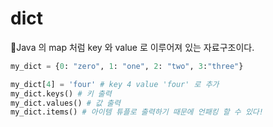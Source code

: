 # dict
Java 의 map 처럼 key 와 value 로 이루어져 있는 자료구조이다. 
```python
my_dict = {0: "zero", 1: "one", 2: "two", 3:"three"}

my_dict[4] = 'four' # key 4 value 'four' 로 추가
my_dict.keys() # 키 출력
my_dict.values() # 값 출력
my_dict.items() # 아이템 튜플로 출력하기 때문에 언패킹 할 수 있다!
```
